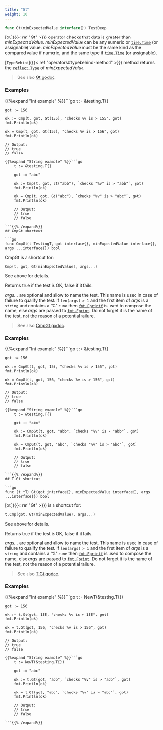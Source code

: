 ```yaml
---
title: "Gt"
weight: 10
---
```


```go
func Gt(minExpectedValue interface{}) TestDeep
```

[`Gt`]({{< ref "Gt" >}}) operator checks that data is greater than
*minExpectedValue*. *minExpectedValue* can be any numeric or
[`time.Time`](https://golang.org/pkg/time/#Time) (or assignable) value. *minExpectedValue* must be the
same kind as the compared value if numeric, and the same type if
[`time.Time`](https://golang.org/pkg/time/#Time) (or assignable).

[`TypeBehind`]({{< ref "operators#typebehind-method" >}}) method returns the [`reflect.Type`](https://golang.org/pkg/reflect/#Type) of *minExpectedValue*.


> See also [<i class='fas fa-book'></i> Gt godoc](https://godoc.org/github.com/maxatome/go-testdeep#Gt).

### Examples

{{%expand "Int example" %}}```go
	t := &testing.T{}

	got := 156

	ok := Cmp(t, got, Gt(155), "checks %v is > 155", got)
	fmt.Println(ok)

	ok = Cmp(t, got, Gt(156), "checks %v is > 156", got)
	fmt.Println(ok)

	// Output:
	// true
	// false

```{{% /expand%}}
{{%expand "String example" %}}```go
	t := &testing.T{}

	got := "abc"

	ok := Cmp(t, got, Gt("abb"), `checks "%v" is > "abb"`, got)
	fmt.Println(ok)

	ok = Cmp(t, got, Gt("abc"), `checks "%v" is > "abc"`, got)
	fmt.Println(ok)

	// Output:
	// true
	// false

```{{% /expand%}}
## CmpGt shortcut

```go
func CmpGt(t TestingT, got interface{}, minExpectedValue interface{}, args ...interface{}) bool
```

CmpGt is a shortcut for:

```go
Cmp(t, got, Gt(minExpectedValue), args...)
```

See above for details.

Returns true if the test is OK, false if it fails.

*args...* are optional and allow to name the test. This name is
used in case of failure to qualify the test. If `len(args) > 1` and
the first item of *args* is a `string` and contains a '%' `rune` then
[`fmt.Fprintf`](https://golang.org/pkg/fmt/#Fprintf) is used to compose the name, else *args* are passed to
[`fmt.Fprint`](https://golang.org/pkg/fmt/#Fprint). Do not forget it is the name of the test, not the
reason of a potential failure.


> See also [<i class='fas fa-book'></i> CmpGt godoc](https://godoc.org/github.com/maxatome/go-testdeep#CmpGt).

### Examples

{{%expand "Int example" %}}```go
	t := &testing.T{}

	got := 156

	ok := CmpGt(t, got, 155, "checks %v is > 155", got)
	fmt.Println(ok)

	ok = CmpGt(t, got, 156, "checks %v is > 156", got)
	fmt.Println(ok)

	// Output:
	// true
	// false

```{{% /expand%}}
{{%expand "String example" %}}```go
	t := &testing.T{}

	got := "abc"

	ok := CmpGt(t, got, "abb", `checks "%v" is > "abb"`, got)
	fmt.Println(ok)

	ok = CmpGt(t, got, "abc", `checks "%v" is > "abc"`, got)
	fmt.Println(ok)

	// Output:
	// true
	// false

```{{% /expand%}}
## T.Gt shortcut

```go
func (t *T) Gt(got interface{}, minExpectedValue interface{}, args ...interface{}) bool
```

[`Gt`]({{< ref "Gt" >}}) is a shortcut for:

```go
t.Cmp(got, Gt(minExpectedValue), args...)
```

See above for details.

Returns true if the test is OK, false if it fails.

*args...* are optional and allow to name the test. This name is
used in case of failure to qualify the test. If `len(args) > 1` and
the first item of *args* is a `string` and contains a '%' `rune` then
[`fmt.Fprintf`](https://golang.org/pkg/fmt/#Fprintf) is used to compose the name, else *args* are passed to
[`fmt.Fprint`](https://golang.org/pkg/fmt/#Fprint). Do not forget it is the name of the test, not the
reason of a potential failure.


> See also [<i class='fas fa-book'></i> T.Gt godoc](https://godoc.org/github.com/maxatome/go-testdeep#T.Gt).

### Examples

{{%expand "Int example" %}}```go
	t := NewT(&testing.T{})

	got := 156

	ok := t.Gt(got, 155, "checks %v is > 155", got)
	fmt.Println(ok)

	ok = t.Gt(got, 156, "checks %v is > 156", got)
	fmt.Println(ok)

	// Output:
	// true
	// false

```{{% /expand%}}
{{%expand "String example" %}}```go
	t := NewT(&testing.T{})

	got := "abc"

	ok := t.Gt(got, "abb", `checks "%v" is > "abb"`, got)
	fmt.Println(ok)

	ok = t.Gt(got, "abc", `checks "%v" is > "abc"`, got)
	fmt.Println(ok)

	// Output:
	// true
	// false

```{{% /expand%}}
